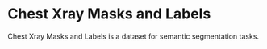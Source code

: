 # Chest Xray Masks and Labels

Chest Xray Masks and Labels is a dataset for semantic segmentation tasks.